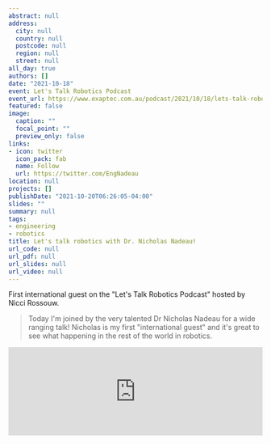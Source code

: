 ```yaml
---
abstract: null
address:
  city: null
  country: null
  postcode: null
  region: null
  street: null
all_day: true
authors: []
date: "2021-10-18"
event: Let's Talk Robotics Podcast
event_url: https://www.exaptec.com.au/podcast/2021/10/18/lets-talk-robotics-with-dr-nicholas-nadeau
featured: false
image:
  caption: ""
  focal_point: ""
  preview_only: false
links:
- icon: twitter
  icon_pack: fab
  name: Follow
  url: https://twitter.com/EngNadeau
location: null
projects: []
publishDate: "2021-10-20T06:26:05-04:00"
slides: ""
summary: null
tags:
- engineering
- robotics
title: Let's talk robotics with Dr. Nicholas Nadeau!
url_code: null
url_pdf: null
url_slides: null
url_video: null
---
```


First international guest on the "Let's Talk Robotics Podcast" hosted by Nicci Rossouw.

> Today I'm joined by the very talented Dr Nicholas Nadeau for a wide ranging talk! Nicholas is my first "international guest" and it's great to see what happening in the rest of the world in robotics.

<iframe allow="autoplay *; encrypted-media *; fullscreen *" frameborder="0" height="175" style="width:100%;max-width:660px;overflow:hidden;background:transparent;" sandbox="allow-forms allow-popups allow-same-origin allow-scripts allow-storage-access-by-user-activation allow-top-navigation-by-user-activation" src="https://embed.podcasts.apple.com/au/podcast/lets-talk-robotics-with-dr-nicholas-nadeau/id1517726602?i=1000539112322"></iframe>
